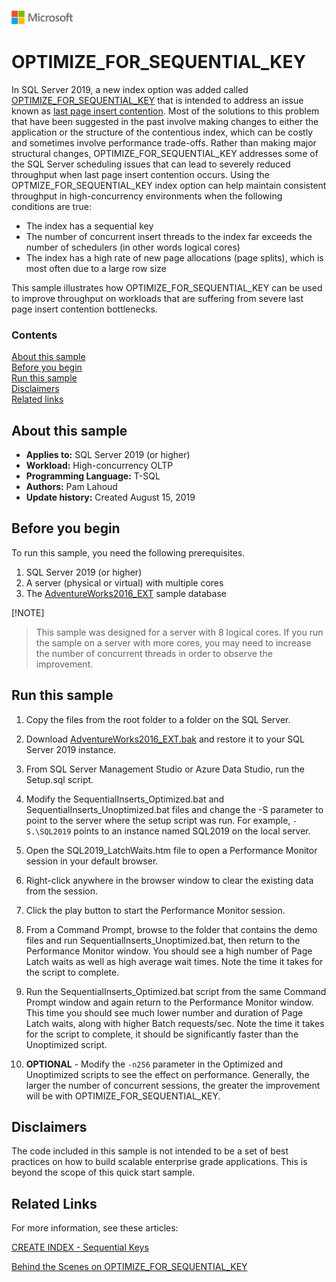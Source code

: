 ![](./media/solutions-microsoft-logo-small.png)

# OPTIMIZE_FOR_SEQUENTIAL_KEY

In SQL Server 2019, a new index option was added called [OPTIMIZE_FOR_SEQUENTIAL_KEY](https://docs.microsoft.com/sql/t-sql/statements/create-index-transact-sql#sequential-keys) that is intended to address an issue known as [last page insert contention](https://support.microsoft.com/kb/4460004). Most of the solutions to this problem that have been suggested in the past involve making changes to either the application or the structure of the contentious index, which can be costly and sometimes involve performance trade-offs. Rather than making major structural changes, OPTIMIZE_FOR_SEQUENTIAL_KEY addresses some of the SQL Server scheduling issues that can lead to severely reduced throughput when last page insert contention occurs. Using the OPTMIZE_FOR_SEQUENTIAL_KEY index option can help maintain consistent throughput in high-concurrency environments when the following conditions are true:

- The index has a sequential key
- The number of concurrent insert threads to the index far exceeds the number of schedulers (in other words logical cores)
- The index has a high rate of new page allocations (page splits), which is most often due to a large row size

This sample illustrates how OPTIMIZE_FOR_SEQUENTIAL_KEY can be used to improve throughput on workloads that are suffering from severe last page insert contention bottlenecks.

### Contents

[About this sample](#about-this-sample)<br/>
[Before you begin](#before-you-begin)<br/>
[Run this sample](#run-this-sample)<br/>
[Disclaimers](#disclaimers)<br/>
[Related links](#related-links)<br/>


<a name=about-this-sample></a>

## About this sample

- **Applies to:** SQL Server 2019 (or higher)
- **Workload:** High-concurrency OLTP
- **Programming Language:** T-SQL
- **Authors:** Pam Lahoud
- **Update history:** Created August 15, 2019

<a name=before-you-begin></a>

## Before you begin

To run this sample, you need the following prerequisites.

1. SQL Server 2019 (or higher)
2. A server (physical or virtual) with multiple cores
3. The [AdventureWorks2016_EXT](https://github.com/Microsoft/sql-server-samples/releases/download/adventureworks/AdventureWorks2016_EXT.bak) sample database

[!NOTE] 
> This sample was designed for a server with 8 logical cores. If you run the sample on a server with more cores, you may need to increase the number of concurrent threads in order to observe the improvement.


<a name=run-this-sample></a>

## Run this sample

1. Copy the files from the root folder to a folder on the SQL Server.

2. Download [AdventureWorks2016_EXT.bak](https://github.com/Microsoft/sql-server-samples/releases/download/adventureworks/AdventureWorks2016_EXT.bak) and restore it to your SQL Server 2019 instance.

3. From SQL Server Management Studio or Azure Data Studio, run the Setup.sql script.

4. Modify the SequentialInserts_Optimized.bat and SequentialInserts_Unoptimized.bat files and change the -S parameter to point to the server where the setup script was run. For example, `-S.\SQL2019` points to an instance named SQL2019 on the local server.

5. Open the SQL2019_LatchWaits.htm file to open a Performance Monitor session in your default browser.

6. Right-click anywhere in the browser window to clear the existing data from the session.

7. Click the play button to start the Performance Monitor session.

8. From a Command Prompt, browse to the folder that contains the demo files and run SequentialInserts_Unoptimized.bat, then return to the Performance Monitor window. You should see a high number of Page Latch waits as well as high average wait times. Note the time it takes for the script to complete.

9. Run the SequentialInserts_Optimized.bat script from the same Command Prompt window and again return to the Performance Monitor window. This time you should see much lower number and duration of Page Latch waits, along with higher Batch requests/sec. Note the time it takes for the script to complete, it should be significantly faster than the Unoptimized script.

10. **OPTIONAL** - Modify the `-n256` parameter in the Optimized and Unoptimized scripts to see the effect on performance. Generally, the larger the number of concurrent sessions, the greater the improvement will be with OPTIMIZE_FOR_SEQUENTIAL_KEY.



<a name=disclaimers></a>

## Disclaimers
The code included in this sample is not intended to be a set of best practices on how to build scalable enterprise grade applications. This is beyond the scope of this quick start sample.

<a name=related-links></a>

## Related Links

For more information, see these articles:

[CREATE INDEX - Sequential Keys](https://docs.microsoft.com/sql/t-sql/statements/create-index-transact-sql#sequential-keys)

[Behind the Scenes on OPTIMIZE_FOR_SEQUENTIAL_KEY](https://techcommunity.microsoft.com/t5/SQL-Server/Behind-the-Scenes-on-OPTIMIZE-FOR-SEQUENTIAL-KEY/ba-p/806888)